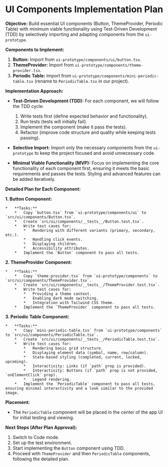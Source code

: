 # UI Components Implementation Plan

**Objective:** Build essential UI components (Button, ThemeProvider, Periodic Table) with minimum viable functionality using Test-Driven Development (TDD) by selectively importing and adapting components from the `ui-prototype`.

**Components to Implement:**

1.  **Button:** Import from `ui-prototype/components/ui/button.tsx`.
2.  **ThemeProvider:** Import from `ui-prototype/components/theme-provider.tsx`.
3.  **Periodic Table:** Import from `ui-prototype/components/mini-periodic-table.tsx` (rename to `PeriodicTable.tsx` in our project).

**Implementation Approach:**

- **Test-Driven Development (TDD):** For each component, we will follow the TDD cycle:

  1.  Write tests first (define expected behavior and functionality).
  2.  Run tests (tests will initially fail).
  3.  Implement the component (make it pass the tests).
  4.  Refactor (improve code structure and quality while keeping tests passing).

- **Selective Import:** Import only the necessary components from the `ui-prototype` to keep the project focused and avoid unnecessary code.

- **Minimal Viable Functionality (MVP):** Focus on implementing the core functionality of each component first, ensuring it meets the basic requirements and passes the tests. Styling and advanced features can be added iteratively.

**Detailed Plan for Each Component:**

**1. Button Component:**

    *   **Tasks:**
        *   Copy `button.tsx` from `ui-prototype/components/ui` to `src/ui/components/Button.tsx`.
        *   Create `src/ui/components/__tests__/Button.test.tsx`.
        *   Write test cases for:
            *   Rendering with different variants (primary, secondary, etc.).
            *   Handling click events.
            *   Displaying children.
            *   Accessibility attributes.
        *   Implement the `Button` component to pass all tests.

**2. ThemeProvider Component:**

    *   **Tasks:**
        *   Copy `theme-provider.tsx` from `ui-prototype/components` to `src/ui/components/ThemeProvider.tsx`.
        *   Create `src/ui/components/__tests__/ThemeProvider.test.tsx`.
        *   Write test cases for:
            *   Providing a theme context.
            *   Enabling dark mode switching.
            *   Integration with Tailwind CSS theme.
        *   Implement the `ThemeProvider` component to pass all tests.

**3. Periodic Table Component:**

    *   **Tasks:**
        *   Copy `mini-periodic-table.tsx` from `ui-prototype/components` to `src/ui/components/PeriodicTable.tsx`.
        *   Create `src/ui/components/__tests__/PeriodicTable.test.tsx`.
        *   Write test cases for:
            *   Rendering basic grid structure.
            *   Displaying element data (symbol, name, row/column).
            *   State-based styling (completed, current, locked, upcoming).
            *   Interactivity: Links (if `path` prop is provided).
            *   Interactivity: Buttons (if `path` prop is not provided, `onElementClick` prop).
            *   Legend rendering.
        *   Implement the `PeriodicTable` component to pass all tests, ensuring minimal interactivity and a look similar to the provided image.

**Placement:**

- The `PeriodicTable` component will be placed in the center of the app UI for initial testing and viewing.

**Next Steps (After Plan Approval):**

1.  Switch to Code mode.
2.  Set up the test environment.
3.  Start implementing the `Button` component using TDD.
4.  Proceed with `ThemeProvider` and then `PeriodicTable` components, following the detailed plan.
